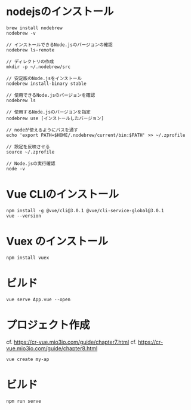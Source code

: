 # nodejsのインストール
```
brew install nodebrew
nodebrew -v

// インストールできるNode.jsのバージョンの確認
nodebrew ls-remote

// ディレクトリの作成
mkdir -p ~/.nodebrew/src

// 安定版のNode.jsをインストール
nodebrew install-binary stable

// 使用できるNode.jsのバージョンを確認
nodebrew ls

// 使用するNode.jsのバージョンを指定
nodebrew use [インストールしたバージョン]

// nodeが使えるようにパスを通す
echo 'export PATH=$HOME/.nodebrew/current/bin:$PATH' >> ~/.zprofile

// 設定を反映させる
source ~/.zprofile

// Node.jsの実行確認
node -v
```

# Vue CLIのインストール
```
npm install -g @vue/cli@3.0.1 @vue/cli-service-global@3.0.1
vue --version
```

# Vuex のインストール
```
npm install vuex
```

# ビルド
```
vue serve App.vue --open
``` 

# プロジェクト作成
cf. https://cr-vue.mio3io.com/guide/chapter7.html
cf. https://cr-vue.mio3io.com/guide/chapter8.html
```
vue create my-ap
```


# ビルド
```
npm run serve
```
